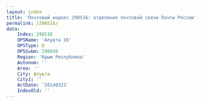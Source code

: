 ```yaml
---
layout: index
title: 'Почтовый индекс 298516: отделение почтовой связи Почты России'
permalink: /298516/
data:
    Index: 298516
    OPSName: 'Алушта 16'
    OPSType: О
    OPSSubm: 298699
    Region: 'Крым Республика'
    Autonom: ''
    Area: ''
    City: Алушта
    City1: ''
    ActDate: '20140321'
    IndexOld: ''
---
```

